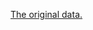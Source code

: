 [The original data.](https://drive.google.com/drive/folders/1gLSw0RLjBbtaNy0dgnGQDAZOHIgCe-HH?usp=sharing)